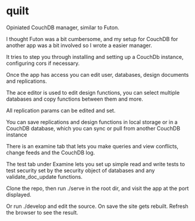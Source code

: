 quilt
=====

Opiniated CouchDB manager, similar to Futon.

I thought Futon was a bit cumbersome, and my setup for CouchDB for another app was a bit involved so I wrote a easier manager.

It tries to step you through installing and setting up a CouchDb instance, configuring cors if necessary.

Once the app has access you can edit user, databases, design documents and replications.

The ace editor is used to edit design functions, you can select multiple databases and copy functions between them and more.

All replication params can be edited and set. 

You can save replications and design functions in local storage or in a CouchDB database, which you can sync or pull from another CouchDB instance

There is an examine tab that lets you make queries and view conflicts, change feeds and the CouchDB log. 

The test tab under Examine lets you set up simple read and write tests to test security set by the security object of databases and any validate_doc_update functions.

Clone the repo, then run ./serve in the root dir, and visit the app at the port displayed. 

Or run ./develop and edit the source. On save the site gets rebuilt. Refresh the browser to see the result.

